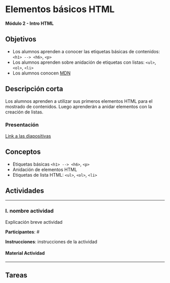 # Elementos básicos HTML

**Módulo 2 - Intro HTML**

## Objetivos

- Los alumnos aprenden a conocer las etiquetas básicas de contenidos: `<h1> --> <h6>`, `<p>`
- Los alumnos aprenden sobre anidación de etiquetas con listas: `<ul>`, `<ol>`, `<li>`
- Los alumnos conocen [MDN](https://developer.mozilla.org/es/docs/Web/HTML/Elemento)

## Descripción corta

Los alumnos aprenden a utilizar sus primeros elementos HTML para el mostrado de contenidos.
Luego aprenderán a anidar elementos con la creación de listas.

### Presentación

[Link a las diapositivas]()

## Conceptos

- Etiquetas básicas `<h1> --> <h6>`, `<p>`
- Anidación de elementos HTML
- Etiquetas de lista HTML: `<ul>`, `<ol>`, `<li>`

## Actividades

---

### I. nombre actividad

Explicación breve actividad

**Participantes**: #

**Instrucciones**: instrucciones de la actividad

#### Material Actividad

---

## Tareas
